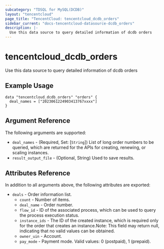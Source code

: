 ```yaml
---
subcategory: "TDSQL for MySQL(DCDB)"
layout: "tencentcloud"
page_title: "TencentCloud: tencentcloud_dcdb_orders"
sidebar_current: "docs-tencentcloud-datasource-dcdb_orders"
description: |-
  Use this data source to query detailed information of dcdb orders
---
```


# tencentcloud_dcdb_orders

Use this data source to query detailed information of dcdb orders

## Example Usage

```hcl
data "tencentcloud_dcdb_orders" "orders" {
  deal_names = ["2023061224903413767xxxx"]
}
```

## Argument Reference

The following arguments are supported:

* `deal_names` - (Required, Set: [`String`]) List of long order numbers to be queried, which are returned for the APIs for creating, renewing, or scaling instances.
* `result_output_file` - (Optional, String) Used to save results.

## Attributes Reference

In addition to all arguments above, the following attributes are exported:

* `deals` - Order information list.
  * `count` - Number of items.
  * `deal_name` - Order number.
  * `flow_id` - ID of the associated process, which can be used to query the process execution status.
  * `instance_ids` - The ID of the created instance, which is required only for the order that creates an instance.Note: This field may return null, indicating that no valid values can be obtained.
  * `owner_uin` - Account.
  * `pay_mode` - Payment mode. Valid values: 0 (postpaid), 1 (prepaid).



